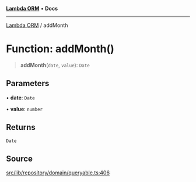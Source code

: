 [**Lambda ORM**](../README.md) • **Docs**

***

[Lambda ORM](../README.md) / addMonth

# Function: addMonth()

> **addMonth**(`date`, `value`): `Date`

## Parameters

• **date**: `Date`

• **value**: `number`

## Returns

`Date`

## Source

[src/lib/repository/domain/queryable.ts:406](https://github.com/lambda-orm/lambdaorm-base/blob/b57bb1d116951848254ba54a2a732f51efc20654/src/lib/repository/domain/queryable.ts#L406)
